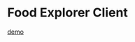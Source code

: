 <h1> Food Explorer Client </h1>

<a href="https://main--lustrous-gecko-a1a0e5.netlify.app/">demo</a>
